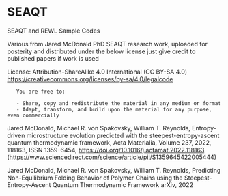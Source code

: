 # SEAQT
SEAQT and REWL Sample Codes 

Various from Jared McDonald PhD SEAQT research work, uploaded for posterity and distributed under the below license just give credit to published papers if work is used

  License: Attribution-ShareAlike 4.0 International (CC BY-SA 4.0)
		   https://creativecommons.org/licenses/by-sa/4.0/legalcode

	   You are free to:

	   - Share, copy and redistribute the material in any medium or format
	   - Adapt, transform, and build upon the material for any purpose, even commercially

Jared McDonald, Michael R. von Spakovsky, William T. Reynolds,
Entropy-driven microstructure evolution predicted with the steepest-entropy-ascent quantum thermodynamic framework,
Acta Materialia, Volume 237, 2022, 118163, ISSN 1359-6454,
https://doi.org/10.1016/j.actamat.2022.118163.
(https://www.sciencedirect.com/science/article/pii/S1359645422005444)

Jared McDonald, Michael R. von Spakovsky, William T. Reynolds,
Predicting Non-Equilibrium Folding Behavior of Polymer Chains using the Steepest-Entropy-Ascent Quantum Thermodynamic Framework
arXiv, 2022
